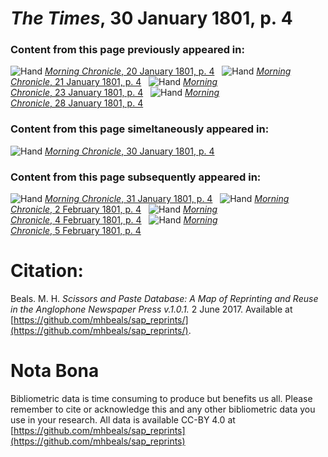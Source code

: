 # *The Times*, 30 January 1801, p. 4  
  
### Content from this page previously appeared in:  
![Hand](http://scissorsandpaste.net/wp-content/uploads/2017/06/smallhandpointer.png) [*Morning Chronicle*, 20 January 1801, p. 4](https://mhbeals.github.io/sap_html/Morning-Chronicle/Morning-Chronicle-20-January-1801-p-4)  
![Hand](http://scissorsandpaste.net/wp-content/uploads/2017/06/smallhandpointer.png) [*Morning Chronicle*, 21 January 1801, p. 4](https://mhbeals.github.io/sap_html/Morning-Chronicle/Morning-Chronicle-21-January-1801-p-4)  
![Hand](http://scissorsandpaste.net/wp-content/uploads/2017/06/smallhandpointer.png) [*Morning Chronicle*, 23 January 1801, p. 4](https://mhbeals.github.io/sap_html/Morning-Chronicle/Morning-Chronicle-23-January-1801-p-4)  
![Hand](http://scissorsandpaste.net/wp-content/uploads/2017/06/smallhandpointer.png) [*Morning Chronicle*, 28 January 1801, p. 4](https://mhbeals.github.io/sap_html/Morning-Chronicle/Morning-Chronicle-28-January-1801-p-4)  
  
### Content from this page simeltaneously appeared in:  
![Hand](http://scissorsandpaste.net/wp-content/uploads/2017/06/smallhandpointer.png) [*Morning Chronicle*, 30 January 1801, p. 4](https://mhbeals.github.io/sap_html/Morning-Chronicle/Morning-Chronicle-30-January-1801-p-4)  
  
### Content from this page subsequently appeared in:  
![Hand](http://scissorsandpaste.net/wp-content/uploads/2017/06/smallhandpointer.png) [*Morning Chronicle*, 31 January 1801, p. 4](https://mhbeals.github.io/sap_html/Morning-Chronicle/Morning-Chronicle-31-January-1801-p-4)  
![Hand](http://scissorsandpaste.net/wp-content/uploads/2017/06/smallhandpointer.png) [*Morning Chronicle*, 2 February 1801, p. 4](https://mhbeals.github.io/sap_html/Morning-Chronicle/Morning-Chronicle-2-February-1801-p-4)  
![Hand](http://scissorsandpaste.net/wp-content/uploads/2017/06/smallhandpointer.png) [*Morning Chronicle*, 4 February 1801, p. 4](https://mhbeals.github.io/sap_html/Morning-Chronicle/Morning-Chronicle-4-February-1801-p-4)  
![Hand](http://scissorsandpaste.net/wp-content/uploads/2017/06/smallhandpointer.png) [*Morning Chronicle*, 5 February 1801, p. 4](https://mhbeals.github.io/sap_html/Morning-Chronicle/Morning-Chronicle-5-February-1801-p-4)  


# Citation: 

Beals. M. H. *Scissors and Paste Database: A Map of Reprinting and Reuse in the Anglophone Newspaper Press v.1.0.1.* 2 June 2017. Available at [https://github.com/mhbeals/sap_reprints/](https://github.com/mhbeals/sap_reprints/). 

# Nota Bona

Bibliometric data is time consuming to produce but benefits us all. Please remember to cite or acknowledge this and any other bibliometric data you use in your research. All data is available CC-BY 4.0 at [https://github.com/mhbeals/sap_reprints](https://github.com/mhbeals/sap_reprints)